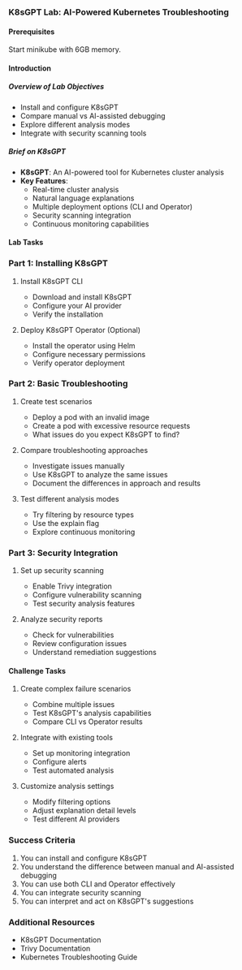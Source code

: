 ### K8sGPT Lab: AI-Powered Kubernetes Troubleshooting

#### Prerequisites

Start minikube with 6GB memory.

#### Introduction

##### **Overview of Lab Objectives**
- Install and configure K8sGPT
- Compare manual vs AI-assisted debugging
- Explore different analysis modes
- Integrate with security scanning tools

##### **Brief on K8sGPT**
- **K8sGPT**: An AI-powered tool for Kubernetes cluster analysis
- **Key Features**:
  - Real-time cluster analysis
  - Natural language explanations
  - Multiple deployment options (CLI and Operator)
  - Security scanning integration
  - Continuous monitoring capabilities

#### Lab Tasks

### Part 1: Installing K8sGPT

1. Install K8sGPT CLI
   - Download and install K8sGPT
   - Configure your AI provider
   - Verify the installation

2. Deploy K8sGPT Operator (Optional)
   - Install the operator using Helm
   - Configure necessary permissions
   - Verify operator deployment

### Part 2: Basic Troubleshooting

1. Create test scenarios
   - Deploy a pod with an invalid image
   - Create a pod with excessive resource requests
   - What issues do you expect K8sGPT to find?

2. Compare troubleshooting approaches
   - Investigate issues manually
   - Use K8sGPT to analyze the same issues
   - Document the differences in approach and results

3. Test different analysis modes
   - Try filtering by resource types
   - Use the explain flag
   - Explore continuous monitoring

### Part 3: Security Integration

1. Set up security scanning
   - Enable Trivy integration
   - Configure vulnerability scanning
   - Test security analysis features

2. Analyze security reports
   - Check for vulnerabilities
   - Review configuration issues
   - Understand remediation suggestions

#### Challenge Tasks

1. Create complex failure scenarios
   - Combine multiple issues
   - Test K8sGPT's analysis capabilities
   - Compare CLI vs Operator results

2. Integrate with existing tools
   - Set up monitoring integration
   - Configure alerts
   - Test automated analysis

3. Customize analysis settings
   - Modify filtering options
   - Adjust explanation detail levels
   - Test different AI providers

### Success Criteria

1. You can install and configure K8sGPT
2. You understand the difference between manual and AI-assisted debugging
3. You can use both CLI and Operator effectively
4. You can integrate security scanning
5. You can interpret and act on K8sGPT's suggestions

### Additional Resources
- K8sGPT Documentation
- Trivy Documentation
- Kubernetes Troubleshooting Guide